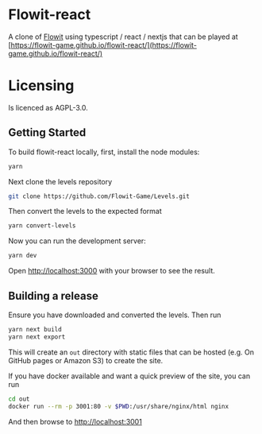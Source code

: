 # Flowit-react
A clone of [Flowit](https://github.com/Flowit-Game/Flowit) using typescript / react / nextjs that can be played at [https://flowit-game.github.io/flowit-react/](https://flowit-game.github.io/flowit-react/)

# Licensing
Is licenced as AGPL-3.0.

## Getting Started
To build flowit-react locally, first, install the node modules:
```bash
yarn
```

Next clone the levels repository
```bash
git clone https://github.com/Flowit-Game/Levels.git
```

Then convert the levels to the expected format
```bash
yarn convert-levels
```

Now you can run the development server:
```bash
yarn dev
```

Open [http://localhost:3000](http://localhost:3000) with your browser to see the result.

## Building a release
Ensure you have downloaded and converted the levels. Then run 
```bash
yarn next build
yarn next export
```

This will create an `out` directory with static files that can be hosted (e.g. On GitHub pages or Amazon S3) to create the site.

If you have docker available and want a quick preview of the site, you can run
```bash
cd out
docker run --rm -p 3001:80 -v $PWD:/usr/share/nginx/html nginx
```
And then browse to [http://localhost:3001](http://localhost:3001)
